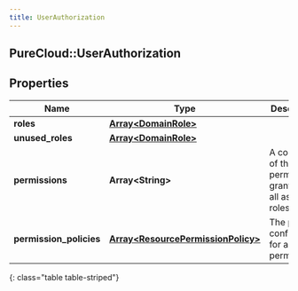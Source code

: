 ```yaml
---
title: UserAuthorization
---
```

## PureCloud::UserAuthorization

## Properties

|Name | Type | Description | Notes|
|------------ | ------------- | ------------- | -------------|
| **roles** | [**Array&lt;DomainRole&gt;**](DomainRole.html) |  | [optional] |
| **unused_roles** | [**Array&lt;DomainRole&gt;**](DomainRole.html) |  | [optional] |
| **permissions** | **Array&lt;String&gt;** | A collection of the permissions granted by all assigned roles | [optional] |
| **permission_policies** | [**Array&lt;ResourcePermissionPolicy&gt;**](ResourcePermissionPolicy.html) | The policies configured for assigned permissions. | [optional] |
{: class="table table-striped"}


